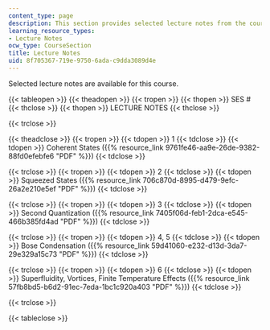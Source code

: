 ```yaml
---
content_type: page
description: This section provides selected lecture notes from the course.
learning_resource_types:
- Lecture Notes
ocw_type: CourseSection
title: Lecture Notes
uid: 8f705367-719e-9750-6ada-c9dda3089d4e
---
```


Selected lecture notes are available for this course.

{{< tableopen >}}
{{< theadopen >}}
{{< tropen >}}
{{< thopen >}}
SES #
{{< thclose >}}
{{< thopen >}}
LECTURE NOTES
{{< thclose >}}

{{< trclose >}}

{{< theadclose >}}
{{< tropen >}}
{{< tdopen >}}
1
{{< tdclose >}}
{{< tdopen >}}
Coherent States ({{% resource_link 9761fe46-aa9e-26de-9382-88fd0efebfe6 "PDF" %}})
{{< tdclose >}}

{{< trclose >}}
{{< tropen >}}
{{< tdopen >}}
2
{{< tdclose >}}
{{< tdopen >}}
Squeezed States ({{% resource_link 706c870d-8995-d479-9efc-26a2e210e5ef "PDF" %}})
{{< tdclose >}}

{{< trclose >}}
{{< tropen >}}
{{< tdopen >}}
3
{{< tdclose >}}
{{< tdopen >}}
Second Quantization ({{% resource_link 7405f06d-feb1-2dca-e545-466b385fd4ad "PDF" %}})
{{< tdclose >}}

{{< trclose >}}
{{< tropen >}}
{{< tdopen >}}
4, 5
{{< tdclose >}}
{{< tdopen >}}
Bose Condensation ({{% resource_link 59d41060-e232-d13d-3da7-29e329a15c73 "PDF" %}})
{{< tdclose >}}

{{< trclose >}}
{{< tropen >}}
{{< tdopen >}}
6
{{< tdclose >}}
{{< tdopen >}}
Superfluidity, Vortices, Finite Temperature Effects ({{% resource_link 57fb8bd5-b6d2-91ec-7eda-1bc1c920a403 "PDF" %}})
{{< tdclose >}}

{{< trclose >}}

{{< tableclose >}}